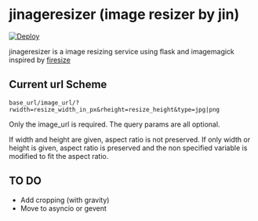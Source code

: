 # jinageresizer (image resizer by jin)

[![Deploy](https://www.herokucdn.com/deploy/button.png)](https://heroku.com/deploy)


jinageresizer is a image resizing service using flask and imagemagick inspired by [firesize](firesize.com)


Current url Scheme
------------------
`base_url/image_url/?rwidth=resize_width_in_px&rheight=resize_height&type=jpg|png`

Only the image_url is required. The query params are all optional.

If width and height are given, aspect ratio is not preserved. If only width or height is given, aspect ratio is preserved and the non specified variable is modified to fit the aspect ratio.

TO DO
-----

  * Add cropping (with gravity)
  * Move to asyncio or gevent
